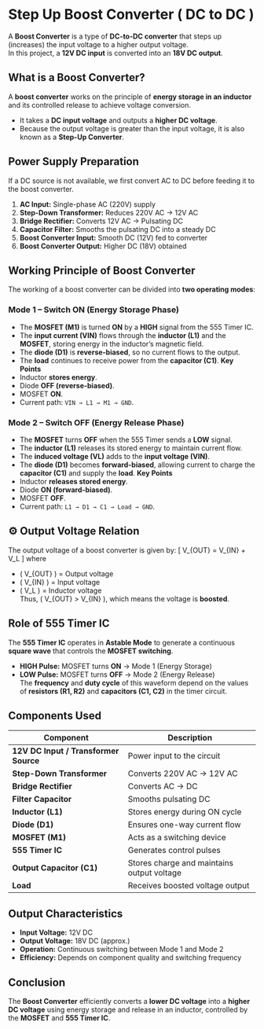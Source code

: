 # Step Up Boost Converter ( DC to DC )
A **Boost Converter** is a type of **DC-to-DC converter** that steps up (increases) the input voltage to a higher output voltage.  
In this project, a **12V DC input** is converted into an **18V DC output**.

## What is a Boost Converter?
A **boost converter** works on the principle of **energy storage in an inductor** and its controlled release to achieve voltage conversion.
- It takes a **DC input voltage** and outputs a **higher DC voltage**.  
- Because the output voltage is greater than the input voltage, it is also known as a **Step-Up Converter**.

## Power Supply Preparation
If a DC source is not available, we first convert AC to DC before feeding it to the boost converter.
1. **AC Input:** Single-phase AC (220V) supply  
2. **Step-Down Transformer:** Reduces 220V AC → 12V AC  
3. **Bridge Rectifier:** Converts 12V AC → Pulsating DC  
4. **Capacitor Filter:** Smooths the pulsating DC into a steady DC  
5. **Boost Converter Input:** Smooth DC (12V) fed to converter  
6. **Boost Converter Output:** Higher DC (18V) obtained  

## Working Principle of Boost Converter
The working of a boost converter can be divided into **two operating modes**:
### Mode 1 – Switch ON (Energy Storage Phase)
- The **MOSFET (M1)** is turned **ON** by a **HIGH** signal from the 555 Timer IC.  
- The **input current (VIN)** flows through the **inductor (L1)** and the **MOSFET**, storing energy in the inductor’s magnetic field.  
- The **diode (D1)** is **reverse-biased**, so no current flows to the output.  
- The **load** continues to receive power from the **capacitor (C1)**.
**Key Points**
- Inductor **stores energy**.  
- Diode **OFF (reverse-biased)**.  
- MOSFET **ON**.  
- Current path: `VIN → L1 → M1 → GND`.
  
### Mode 2 – Switch OFF (Energy Release Phase)
- The **MOSFET** turns **OFF** when the 555 Timer sends a **LOW** signal.  
- The **inductor (L1)** releases its stored energy to maintain current flow.  
- The **induced voltage (VL)** adds to the **input voltage (VIN)**.  
- The **diode (D1)** becomes **forward-biased**, allowing current to charge the **capacitor (C1)** and supply the **load**.
**Key Points**
- Inductor **releases stored energy**.  
- Diode **ON (forward-biased)**.  
- MOSFET **OFF**.  
- Current path: `L1 → D1 → C1 → Load → GND`.

## ⚙️ Output Voltage Relation
The output voltage of a boost converter is given by:
\[
V_{OUT} = V_{IN} + V_L
\]
where  
- \( V_{OUT} \) = Output voltage  
- \( V_{IN} \) = Input voltage  
- \( V_L \) = Inductor voltage  
Thus, \( V_{OUT} > V_{IN} \), which means the voltage is **boosted**.

## Role of 555 Timer IC
The **555 Timer IC** operates in **Astable Mode** to generate a continuous **square wave** that controls the **MOSFET switching**.
- **HIGH Pulse:** MOSFET turns **ON** → Mode 1 (Energy Storage)  
- **LOW Pulse:** MOSFET turns **OFF** → Mode 2 (Energy Release)  
The **frequency** and **duty cycle** of this waveform depend on the values of **resistors (R1, R2)** and **capacitors (C1, C2)** in the timer circuit.

## Components Used
| Component | Description |
|------------|-------------|
| **12V DC Input / Transformer Source** | Power input to the circuit |
| **Step-Down Transformer** | Converts 220V AC → 12V AC |
| **Bridge Rectifier** | Converts AC → DC |
| **Filter Capacitor** | Smooths pulsating DC |
| **Inductor (L1)** | Stores energy during ON cycle |
| **Diode (D1)** | Ensures one-way current flow |
| **MOSFET (M1)** | Acts as a switching device |
| **555 Timer IC** | Generates control pulses |
| **Output Capacitor (C1)** | Stores charge and maintains output voltage |
| **Load** | Receives boosted voltage output |

## Output Characteristics
- **Input Voltage:** 12V DC  
- **Output Voltage:** 18V DC (approx.)  
- **Operation:** Continuous switching between Mode 1 and Mode 2  
- **Efficiency:** Depends on component quality and switching frequency
  
## Conclusion
The **Boost Converter** efficiently converts a **lower DC voltage** into a **higher DC voltage** using energy storage and release in an inductor, controlled by the **MOSFET** and **555 Timer IC**.  


